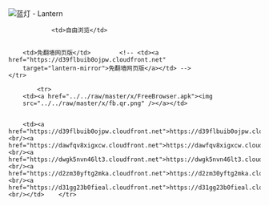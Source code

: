 

<img src="../../raw/master/x/8e0a2b81.c82003be.LanternYellow2.png" alt="蓝灯 - Lantern"/>
<table>
    <tr>
                
                <td>自由浏览</td>
        
        
        <td>免翻墙网页版</td>        <!-- <td><a href="https://d39flbuib0ojpw.cloudfront.net"
        target="lantern-mirror">免翻墙网页版</a></td> -->
    </tr>
    
            <tr>
        <td><a href="../../raw/master/x/FreeBrowser.apk"><img
        src="../../raw/master/x/fb.qr.png" /></a></td>

        
        <td><a href="https://d39flbuib0ojpw.cloudfront.net">https://d39flbuib0ojpw.cloudfront.net</a><br/><a href="https://dawfqv8xigxcw.cloudfront.net">https://dawfqv8xigxcw.cloudfront.net</a><br/><a href="https://dwgk5nvn46lt3.cloudfront.net">https://dwgk5nvn46lt3.cloudfront.net</a><br/><a href="https://d2zm30yftg2mka.cloudfront.net">https://d2zm30yftg2mka.cloudfront.net</a><br/><a href="https://d31gg23b0fieal.cloudfront.net">https://d31gg23b0fieal.cloudfront.net</a><br/></td>    </tr>
</table>
